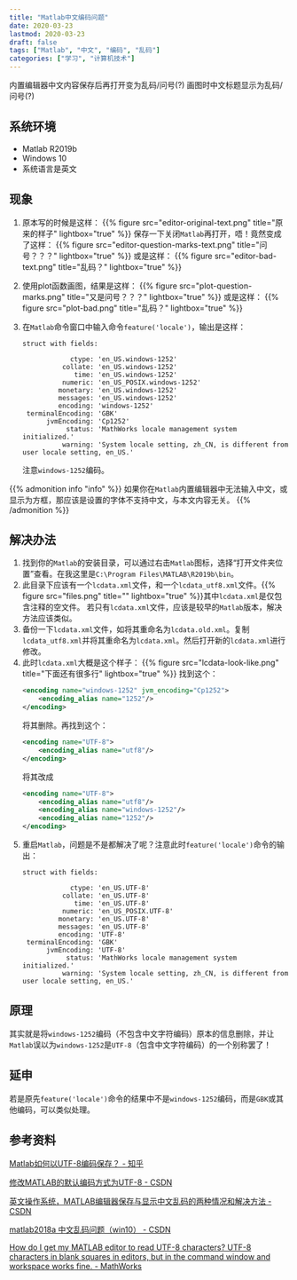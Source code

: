 ```yaml
---
title: "Matlab中文编码问题"
date: 2020-03-23
lastmod: 2020-03-23
draft: false
tags: ["Matlab", "中文", "编码", "乱码"]
categories: ["学习", "计算机技术"]
---
```


内置编辑器中文内容保存后再打开变为乱码/问号(?)
画图时中文标题显示为乱码/问号(?)

## 系统环境
- Matlab R2019b
- Windows 10
- 系统语言是英文

## 现象
1. 原本写的时候是这样：
   {{% figure src="editor-original-text.png" title="原来的样子" lightbox="true" %}}
   保存一下关闭`Matlab`再打开，唔！竟然变成了这样：
   {{% figure src="editor-question-marks-text.png" title="问号？？？" lightbox="true" %}}
   或是这样：
   {{% figure src="editor-bad-text.png" title="乱码？" lightbox="true" %}}

2. 使用plot函数画图，结果是这样：
   {{% figure src="plot-question-marks.png" title="又是问号？？？" lightbox="true" %}}
   或是这样：
   {{% figure src="plot-bad.png" title="乱码？" lightbox="true" %}}

3. 在`Matlab`命令窗口中输入命令`feature('locale')`，输出是这样：
   ```plaintext
   struct with fields:

               ctype: 'en_US.windows-1252'
             collate: 'en_US.windows-1252'
                time: 'en_US.windows-1252'
             numeric: 'en_US_POSIX.windows-1252'
            monetary: 'en_US.windows-1252'
            messages: 'en_US.windows-1252'
            encoding: 'windows-1252'
    terminalEncoding: 'GBK'
         jvmEncoding: 'Cp1252'
              status: 'MathWorks locale management system initialized.'
             warning: 'System locale setting, zh_CN, is different from user locale setting, en_US.'
   ```
   注意`windows-1252`编码。

{{% admonition info "info" %}}
如果你在`Matlab`内置编辑器中无法输入中文，或显示为方框，那应该是设置的字体不支持中文，与本文内容无关。
{{% /admonition %}}

## 解决办法
1. 找到你的`Matlab`的安装目录，可以通过右击`Matlab`图标，选择“打开文件夹位置”查看。在我这里是`C:\Program Files\MATLAB\R2019b\bin`。
2. 此目录下应该有一个`lcdata.xml`文件，和一个`lcdata_utf8.xml`文件。{{% figure src="files.png" title="" lightbox="true" %}}其中`lcdata.xml`是仅包含注释的空文件。
若只有`lcdata.xml`文件，应该是较早的`Matlab`版本，解决方法应该类似。
3. 备份一下`lcdata.xml`文件，如将其重命名为`lcdata.old.xml`。复制`lcdata_utf8.xml`并将其重命名为`lcdata.xml`。然后打开新的`lcdata.xml`进行修改。
4. 此时`lcdata.xml`大概是这个样子：
   {{% figure src="lcdata-look-like.png" title="下面还有很多行" lightbox="true" %}}
   找到这个：
   ```xml
   <encoding name="windows-1252" jvm_encoding="Cp1252">
       <encoding_alias name="1252"/>
   </encoding>
   ```
   将其删除。再找到这个：
   ```xml
   <encoding name="UTF-8">
       <encoding_alias name="utf8"/>
   </encoding>
   ```
   将其改成
   ```xml
   <encoding name="UTF-8">
       <encoding_alias name="utf8"/>
       <encoding_alias name="windows-1252"/>
       <encoding_alias name="1252"/>
   </encoding>
   ```
5. 重启`Matlab`，问题是不是都解决了呢？注意此时`feature('locale')`命令的输出：
   ```plaintext
   struct with fields:

               ctype: 'en_US.UTF-8'
             collate: 'en_US.UTF-8'
                time: 'en_US.UTF-8'
             numeric: 'en_US_POSIX.UTF-8'
            monetary: 'en_US.UTF-8'
            messages: 'en_US.UTF-8'
            encoding: 'UTF-8'
    terminalEncoding: 'GBK'
         jvmEncoding: 'UTF-8'
              status: 'MathWorks locale management system initialized.'
             warning: 'System locale setting, zh_CN, is different from user locale setting, en_US.'
   ```

## 原理
其实就是将`windows-1252`编码（不包含中文字符编码）原本的信息删除，并让`Matlab`误以为`windows-1252`是`UTF-8`（包含中文字符编码）的一个别称罢了！

## 延申
若是原先`feature('locale')`命令的结果中不是`windows-1252`编码，而是`GBK`或其他编码，可以类似处理。

## 参考资料
[Matlab如何以UTF-8编码保存？ - 知乎](https://www.zhihu.com/question/27933621)

[修改MATLAB的默认编码方式为UTF-8 - CSDN](https://blog.csdn.net/happyangry/article/details/86237693)

[英文操作系统，MATLAB编辑器保存与显示中文乱码的两种情况和解决方法 - CSDN](https://blog.csdn.net/xisat/article/details/86517380)

[matlab2018a 中文乱码问题（win10） - CSDN](https://blog.csdn.net/qq_34241498/article/details/90168924)

[How do I get my MATLAB editor to read UTF-8 characters? UTF-8 characters in blank squares in editors, but in the command window and workspace works fine. - MathWorks](https://ww2.mathworks.cn/matlabcentral/answers/280988-how-do-i-get-my-matlab-editor-to-read-utf-8-characters-utf-8-characters-in-blank-squares-in-editors)
